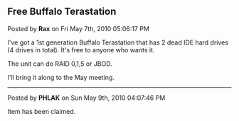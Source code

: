 ## Free Buffalo Terastation
Posted by **Rax** on Fri May 7th, 2010 05:06:17 PM

I've got a 1st generation Buffalo Terastation that has 2 dead IDE hard drives (4 drives in total). It's free to anyone who wants it.

The unit can do RAID 0,1,5 or JBOD. 

I'll bring it along to the May meeting.

--------------------------------------------------------------------------------

Posted by **PHLAK** on Sun May 9th, 2010 04:07:46 PM

Item has been claimed.
